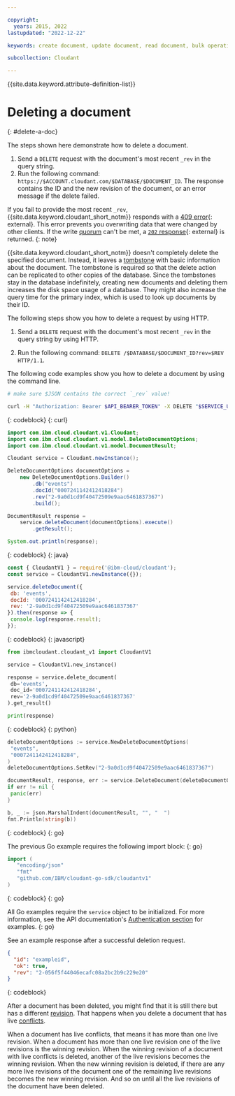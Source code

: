 ```yaml
---

copyright:
  years: 2015, 2022
lastupdated: "2022-12-22"

keywords: create document, update document, read document, bulk operations, tombstone documents

subcollection: Cloudant

---
```


{{site.data.keyword.attribute-definition-list}}

# Deleting a document
{: #delete-a-doc}

The steps shown here demonstrate how to delete a document.

1. Send a `DELETE` request with the document's most recent `_rev` in the query string.
2. Run the following command: `https://$ACCOUNT.cloudant.com/$DATABASE/$DOCUMENT_ID`. 
   The response contains the ID and the new revision of the document, or an error message if the delete failed.

If you fail to provide the most recent `_rev`, {{site.data.keyword.cloudant_short_notm}} responds with a [409 error](/apidocs/cloudant#list-of-http-codes){: external}. This error prevents you overwriting data that were changed by other clients. If the write [quorum](#quorum-writing-and-reading-data) can't be met, a [`202` response](/apidocs/cloudant#list-of-http-codes){: external} is returned.
{: note}

{{site.data.keyword.cloudant_short_notm}} doesn't completely delete the specified document. Instead, it leaves a [tombstone](#tombstone-documents) with basic information about the document. The tombstone is required so that the delete action can be replicated to other copies of the database. Since the tombstones stay in the database indefinitely,
creating new documents and deleting them increases the disk space usage of a database. They might also increase the query time for the primary index, which is used to look up documents by their ID.

The following steps show you how to delete a request by using HTTP.

1. Send a `DELETE` request with the document's most recent `_rev` in the query string by using HTTP.

2. Run the following command: `DELETE /$DATABASE/$DOCUMENT_ID?rev=$REV HTTP/1.1`.

The following code examples show you how to delete a document by using the command line. 

```sh
# make sure $JSON contains the correct `_rev` value!

curl -H "Authorization: Bearer $API_BEARER_TOKEN" -X DELETE "$SERVICE_URL/events/0007241142412418284?rev=2-9a0d1cd9f40472509e9aac6461837367"
```
{: codeblock}
{: curl}

```java
import com.ibm.cloud.cloudant.v1.Cloudant;
import com.ibm.cloud.cloudant.v1.model.DeleteDocumentOptions;
import com.ibm.cloud.cloudant.v1.model.DocumentResult;

Cloudant service = Cloudant.newInstance();

DeleteDocumentOptions documentOptions =
    new DeleteDocumentOptions.Builder()
        .db("events")
        .docId("0007241142412418284")
        .rev("2-9a0d1cd9f40472509e9aac6461837367")
        .build();

DocumentResult response =
    service.deleteDocument(documentOptions).execute()
        .getResult();

System.out.println(response);
```
{: codeblock}
{: java}

```javascript
const { CloudantV1 } = require('@ibm-cloud/cloudant');
const service = CloudantV1.newInstance({});

service.deleteDocument({
 db: 'events',
 docId: '0007241142412418284',
 rev: '2-9a0d1cd9f40472509e9aac6461837367'
}).then(response => {
 console.log(response.result);
});
```
{: codeblock}
{: javascript}

```python
from ibmcloudant.cloudant_v1 import CloudantV1

service = CloudantV1.new_instance()

response = service.delete_document(
 db='events',
 doc_id='0007241142412418284',
 rev='2-9a0d1cd9f40472509e9aac6461837367'
).get_result()

print(response)
```
{: codeblock}
{: python}

```go
deleteDocumentOptions := service.NewDeleteDocumentOptions(
 "events",
 "0007241142412418284",
)
deleteDocumentOptions.SetRev("2-9a0d1cd9f40472509e9aac6461837367")

documentResult, response, err := service.DeleteDocument(deleteDocumentOptions)
if err != nil {
 panic(err)
}

b, _ := json.MarshalIndent(documentResult, "", "  ")
fmt.Println(string(b))
```
{: codeblock}
{: go}

The previous Go example requires the following import block:
{: go}

```go
import (
   "encoding/json"
   "fmt"
   "github.com/IBM/cloudant-go-sdk/cloudantv1"
)
```
{: codeblock}
{: go}

All Go examples require the `service` object to be initialized. For more information, see the API documentation's [Authentication section](/apidocs/cloudant?code=go#authentication-with-external-configuration) for examples. 
{: go}

See an example response after a successful deletion request.

```json
{
  "id": "exampleid",
  "ok": true,
  "rev": "2-056f5f44046ecafc08a2bc2b9c229e20"
}
```
{: codeblock}

After a document has been deleted, you might find that it is still there but has a different [revision](https://cloud.ibm.com/docs/Cloudant?topic=Cloudant-document-versioning-and-mvcc#revisions).
That happens when you delete a document that has live [conflicts](https://cloud.ibm.com/docs/Cloudant?topic=Cloudant-conflicts).

When a document has live conflicts, that means it has more than one live revision. 
When a document has more than one live revision one of the live revisions is the winning revision.
When the winning revision of a document with live conflicts is deleted, another of the live revisions becomes the winning revision.
When the new winning revision is deleted, if there are any more live revisions of the document one of the remaining live revisions becomes the new winning revision. And so on until all the live revisions of the document have been deleted.
